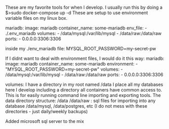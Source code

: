 These are my favorite tools for when I develop.  I usually run this by doing a 
$>sudo docker-compose up -d <container>
These are setup to use environment variable files on my linux box.  

mariadb:
    image: mariadb
    container_name: some-mariadb
    env_file:
    - ./.env_mariadb
    volumes:
    - /data/mysql:/var/lib/mysql
    - /data/raw:/data/raw
    ports:
    - 0.0.0.0:3306:3306

inside my ./env_mariadb file:
MYSQL_ROOT_PASSWORD=my-secret-pw

If I didnt want to deal with environment files, I would do it this way:
mariadb:
    image: mariadb
    container_name: some-mariadb
    environment:
    - "MYSQL_ROOT_PASSWORD=my-secret-pw"
    volumes:
    - /data/mysql:/var/lib/mysql
    - /data/raw:/data/raw
    ports:
    - 0.0.0.0:3306:3306

volumes:
  I have a directory in my root named /data
  I place all my databases here I develop including a directory all containers have common access to.  This is for easily running command line importing and exporting tools.
  The data directory structure:
  /data
  /data/raw : sql files for importing into any database
  /data/mysql, /data/postgres, etc (I do not mess with these directories - just daily/weekly backups)


Added microsoft sql server to the mix

